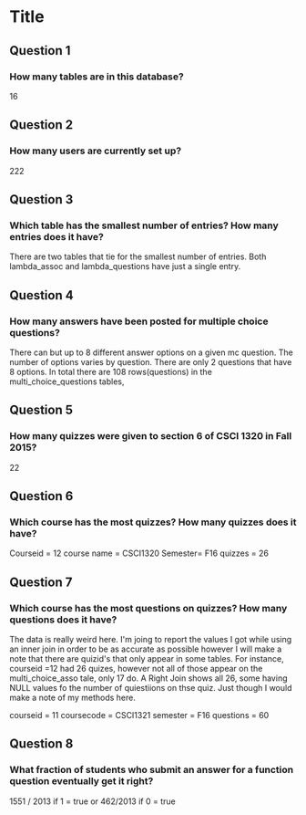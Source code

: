 # Title

## Question 1

### How many tables are in this database?

16

## Question 2

### How many users are currently set up?

222

## Question 3

### Which table has the smallest number of entries? How many entries does it have?

There are two tables that tie for the smallest number of entries. 
Both lambda_assoc and lambda_questions have just a single entry.


## Question 4

### How many answers have been posted for multiple choice questions?

There can but up to 8 different answer options on a given mc question. 
The number of options varies by question. There are only 2 questions that have 
8 options. In total there are 108 rows(questions) in the 
multi_choice_questions tables,


## Question 5

###  How many quizzes were given to section 6 of CSCI 1320 in Fall 2015?

22


## Question 6

### Which course has the most quizzes? How many quizzes does it have?

Courseid = 12
course name = CSCI1320
Semester= F16
quizzes = 26

## Question 7 

### Which course has the most questions on quizzes? How many questions does it have?

The data is really weird here. I'm joing to report the values I got while using an inner join in order to be as accurate as possible however I will make a note that there are quizid's that only appear in some tables. For instance, courseid =12 had 26 quizes, however not all of those appear on the multi_choice_asso tale, only 17 do. A Right Join shows all 26, some having NULL values fo the number of quiestiions on thse quiz. Just though I would make a note of my methods here.

courseid = 11
coursecode = CSCI1321
semester = F16
questions = 60

## Question 8

### What fraction of students who submit an answer for a function question eventually get it right?

1551 / 2013 if 1 = true
or 
462/2013 if 0 = true













